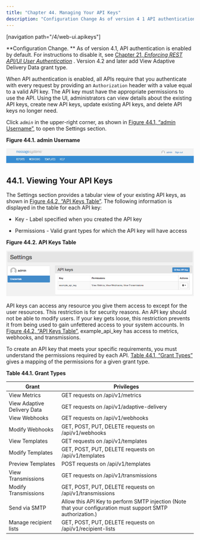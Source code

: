 ```yaml
---
title: "Chapter 44. Managing Your API Keys"
description: "Configuration Change As of version 4 1 API authentication is enabled by default For instructions to disable it see Chapter 21 Enforcing REST API UI User Authentication Version 4 2 and later add View Adaptive Delivery Data grant type When API authentication is enabled all AP Is require that you..."
---
```


[navigation path="/4/web-ui.apikeys"]

<a name="idp4092960"></a> 

**Configuration Change. ** As of version 4.1, API authentication is enabled by default. For instructions to disable it, see [Chapter 21, *Enforcing REST API/UI User Authentication*](auth "Chapter 21. Enforcing REST API/UI User Authentication") . Version 4.2 and later add View Adaptive Delivery Data grant type.

When API authentication is enabled, all APIs require that you authenticate with every request by providing an `Authorization` header with a value equal to a valid API key. The API key must have the appropriate permissions to use the API. Using the UI, administrators can view details about the existing API keys, create new API keys, update existing API keys, and delete API keys no longer need.

Click *`admin`* in the upper-right corner, as shown in [Figure 44.1, “admin Username”](web-ui.apikeys#figure_username_icon "Figure 44.1. admin Username"), to open the Settings section.

<a name="figure_username_icon"></a> 

**Figure 44.1. admin Username**

![admin Username](images/username_icon.png)

## <a name="web-ui.apikeys.viewing"></a> 44.1. Viewing Your API Keys

The Settings section provides a tabular view of your existing API keys, as shown in [Figure 44.2, “API Keys Table”](web-ui.apikeys#figure_apikeys_list "Figure 44.2. API Keys Table"). The following information is displayed in the table for each API key:

*   Key - Label specified when you created the API key

*   Permissions - Valid grant types for which the API key will have access

<a name="figure_apikeys_list"></a> 

**Figure 44.2. API Keys Table**

![API Keys Table](images/apikeys_list.png)

API keys can access any resource you give them access to except for the user resources. This restriction is for security reasons. An API key should not be able to modify users. If your key gets loose, this restriction prevents it from being used to gain unfettered access to your system accounts. In [Figure 44.2, “API Keys Table”](web-ui.apikeys#figure_apikeys_list "Figure 44.2. API Keys Table"), example_api_key has access to metrics, webhooks, and transmissions.

To create an API key that meets your specific requirements, you must understand the permissions required by each API. [Table 44.1, “Grant Types”](web-ui.apikeys#table_grant_types "Table 44.1. Grant Types") gives a mapping of the permissions for a given grant type.

<a name="table_grant_types"></a> 

**Table 44.1. Grant Types**

| Grant | Privileges |
| --- | --- |
| View Metrics | GET requests on /api/v1/metrics |
| View Adaptive Delivery Data | GET requests on /api/v1/adaptive-delivery |
| View Webhooks | GET requests on /api/v1/webhooks |
| Modify Webhooks | GET, POST, PUT, DELETE requests on /api/v1/webhooks |
| View Templates | GET requests on /api/v1/templates |
| Modify Templates | GET, POST, PUT, DELETE requests on /api/v1/templates |
| Preview Templates | POST requests on /api/v1/templates |
| View Transmissions | GET requests on /api/v1/transmissions |
| Modify Transmissions | GET, POST, PUT, DELETE requests on /api/v1/transmissions |
| Send via SMTP | Allow this API Key to perform SMTP injection (Note that your configuration must support SMTP authorization.) |
| Manage recipient lists | GET, POST, PUT, DELETE requests on /api/v1/recipient-lists |